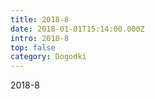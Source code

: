 ```yaml
---
title: 2018-8
date: 2018-01-01T15:14:00.000Z
intro: 2018-8
top: false
category: Dogodki
---
```

2018-8
